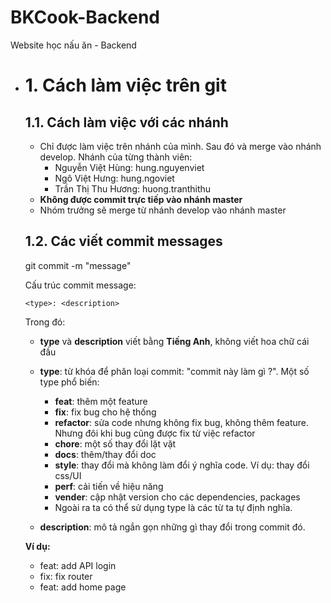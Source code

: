 # BKCook-Backend
Website học nấu ăn - Backend

- # 1. Cách làm việc trên git

  ## 1.1. Cách làm việc với các nhánh

  - Chỉ được làm việc trên nhánh của mình. Sau đó và merge vào nhánh develop. Nhánh của từng thành viên:
    - Nguyễn Việt Hùng: hung.nguyenviet
    - Ngô Việt Hưng: hung.ngoviet
    - Trần Thị Thu Hương: huong.tranthithu
  - **Không được commit trực tiếp vào nhánh master**
  - Nhóm trưởng sẽ merge từ nhánh develop vào nhánh master

  ## 1.2. Các viết commit messages

  git commit -m "message"

  Cấu trúc commit message:

  ```
  <type>: <description>
  ```

  Trong đó:

  - **type** và **description** viết bằng **Tiếng Anh**, không viết hoa chữ cái đầu

  - **type**: từ khóa để phân loại commit: "commit này làm gì ?". Một số type phổ biến:
    - **feat**: thêm một feature
    - **fix**: fix bug cho hệ thống
    - **refactor**: sửa code  nhưng không fix bug, không thêm feature. Nhưng đôi khi bug cũng được fix từ việc refactor
    - **chore**: một số thay đổi lặt vặt
    - **docs**: thêm/thay đổi doc
    - **style**: thay đổi mà không làm đổi ý nghĩa  code. Ví dụ: thay đổi css/UI
    - **perf**: cải tiến về hiệu năng
    - **vender**: cập nhật version cho các dependencies, packages
    - Ngoài ra ta có thể sử dụng type là các từ ta tự định nghĩa.
  - **description**: mô tả ngắn gọn những gì thay đổi trong commit đó.

  **Ví dụ:**

  - feat: add API login
  - fix: fix router
  - feat: add home page
